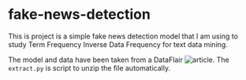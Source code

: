 # fake-news-detection

This is project is a simple fake news detection model that I am using to study Term Frequency Inverse Data Frequency for text data mining.

The model and data have been taken from a DataFlair ![article](https://data-flair.training/blogs/advanced-python-project-detecting-fake-news/). The `extract.py` is script to unzip the file automatically.